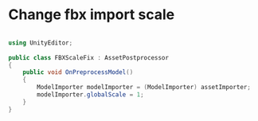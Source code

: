 Change fbx import scale
=======================

```csharp

using UnityEditor;
 
public class FBXScaleFix : AssetPostprocessor
{
    public void OnPreprocessModel()
    {
        ModelImporter modelImporter = (ModelImporter) assetImporter;                    
        modelImporter.globalScale = 1;          
    }   
}

```